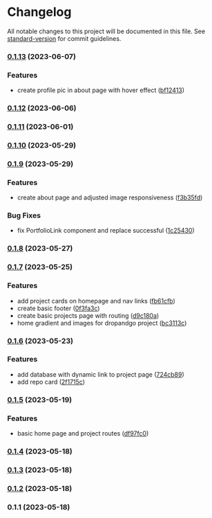 # Changelog

All notable changes to this project will be documented in this file. See [standard-version](https://github.com/conventional-changelog/standard-version) for commit guidelines.

### [0.1.13](https://github.com/Earthstomp/portfolio/compare/v0.1.12...v0.1.13) (2023-06-07)


### Features

* create profile pic in about page with hover effect ([bf12413](https://github.com/Earthstomp/portfolio/commit/bf1241385547b6713d51e8eb8613655f65737037))

### [0.1.12](https://github.com/Earthstomp/portfolio/compare/v0.1.11...v0.1.12) (2023-06-06)

### [0.1.11](https://github.com/Earthstomp/portfolio/compare/v0.1.10...v0.1.11) (2023-06-01)

### [0.1.10](https://github.com/Earthstomp/portfolio/compare/v0.1.9...v0.1.10) (2023-05-29)

### [0.1.9](https://github.com/Earthstomp/portfolio/compare/v0.1.8...v0.1.9) (2023-05-29)


### Features

* create about page and adjusted image responsiveness ([f3b35fd](https://github.com/Earthstomp/portfolio/commit/f3b35fd2174634d17e8f0e3a5aa159485896dcf5))


### Bug Fixes

* fix PortfolioLink component and replace successful ([1c25430](https://github.com/Earthstomp/portfolio/commit/1c254304d22c824999f57169b954fa0f12d6121f))

### [0.1.8](https://github.com/Earthstomp/portfolio/compare/v0.1.7...v0.1.8) (2023-05-27)

### [0.1.7](https://github.com/Earthstomp/portfolio/compare/v0.1.6...v0.1.7) (2023-05-25)


### Features

* add project cards on homepage and nav links ([fb61cfb](https://github.com/Earthstomp/portfolio/commit/fb61cfbc0c6721c93a51540ff5a872a29c46fdb6))
* create basic footer ([0f3fa3c](https://github.com/Earthstomp/portfolio/commit/0f3fa3c0e73f3ea15bc23a2cc3e3e477598653d6))
* create basic projects page with routing ([d9c180a](https://github.com/Earthstomp/portfolio/commit/d9c180a2f312dc452d379d1b09dae3a3e5e5b7fd))
* home gradient and images for dropandgo project ([bc3113c](https://github.com/Earthstomp/portfolio/commit/bc3113c8dca9aa1ac04690ebbddad0e5b45aa654))

### [0.1.6](https://github.com/Earthstomp/portfolio/compare/v0.1.5...v0.1.6) (2023-05-23)


### Features

* add database with dynamic link to project page ([724cb89](https://github.com/Earthstomp/portfolio/commit/724cb898ba6a562ca262d1cfcb2a9f4ad3500a66))
* add repo card ([2f1715c](https://github.com/Earthstomp/portfolio/commit/2f1715c1c8ccadcb8223703d4d14ef758bda52f9))

### [0.1.5](https://github.com/Earthstomp/portfolio/compare/v0.1.4...v0.1.5) (2023-05-19)


### Features

* basic home page and project routes ([df97fc0](https://github.com/Earthstomp/portfolio/commit/df97fc0ca8967d81a9ff5f2e139a432aa5f1a99a))

### [0.1.4](https://github.com/Earthstomp/portfolio/compare/v0.1.3...v0.1.4) (2023-05-18)

### [0.1.3](https://github.com/Earthstomp/portfolio/compare/v0.1.2...v0.1.3) (2023-05-18)

### [0.1.2](https://github.com/Earthstomp/portfolio/compare/v0.1.1...v0.1.2) (2023-05-18)

### 0.1.1 (2023-05-18)
